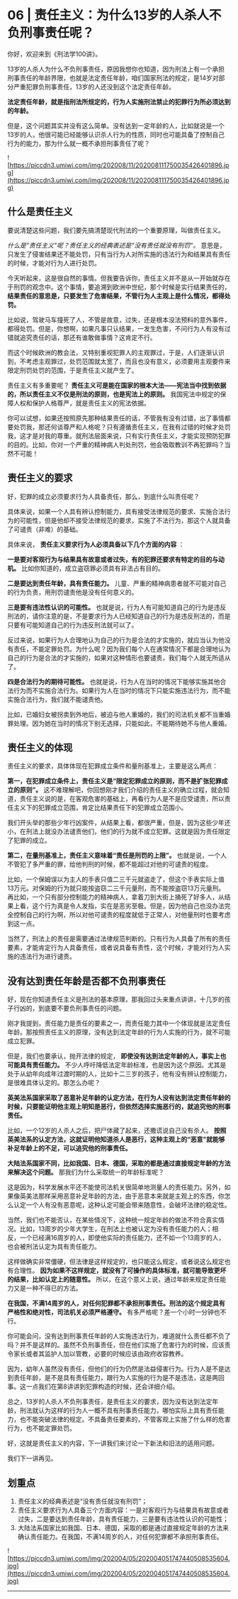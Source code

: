 # 06 | 责任主义：为什么13岁的人杀人不负刑事责任呢？

你好，欢迎来到《刑法学100讲》。

13岁的人杀人为什么不负刑事责任，原因我想你也知道，因为刑法上有一个承担刑事责任的年龄界限，也就是法定责任年龄，咱们国家刑法的规定，是14岁对部分严重犯罪负刑事责任，13岁的人还没到这个法定责任年龄。

 **法定责任年龄，就是指刑法所规定的，行为人实施刑法禁止的犯罪行为所必须达到的年龄。**

但是，这个问题其实并没有这么简单。没有达到一定年龄的人，比如就说是一个13岁的人，他很可能已经能够认识杀人行为的性质，同时也可能具备了控制自己行为的能力，那为什么就一概不承担刑事责任了呢？

![https://piccdn3.umiwi.com/img/202008/11/202008111750035426401896.jpg](https://piccdn3.umiwi.com/img/202008/11/202008111750035426401896.jpg)

## 什么是责任主义

要说清楚这些问题，我们要先搞清楚现代刑法的一个重要原理，叫做责任主义。

 *什么是“责任主义”呢？责任主义的经典表述是“没有责任就没有刑罚”。* 意思是，只发生了侵害结果还不能处罚，只有当行为人对所实施的违法行为和结果具有责任的时候，才能对行为人进行处罚。

今天听起来，这是很自然的事情。但我要告诉你，责任主义并不是从一开始就存在于刑罚的观念中。这个事情，要追溯到欧洲中世纪，那个时候是实行结果责任的， **结果责任的意思是，只要发生了危害结果，不管行为人主观上是什么情况，都得处罚。**

比如说，驾驶马车撞死了人，不管是故意，过失，还是根本没法预料的意外事件，都得处罚。但是，你想啊，如果凡事只认结果，一发生危害，不问行为人有没有过错就追究责任的话，那还有谁敢做事情？这肯定不行。

而这个时候欧洲的教会法，又特别重视犯罪人的主观罪过，于是，人们逐渐认识到，不考虑主观罪过，处罚范围就太宽了，而且也没有意义，必须要用主观要件来限定刑罚处罚的范围，于是责任主义就产生了。

责任主义有多重要呢？ **责任主义可是能在国家的根本大法——宪法当中找到依据的，所以责任主义不仅是刑法的原则，也是宪法上的原则。** 我国宪法中规定的保障人权和保护人格尊严，就是责任主义的宪法依据。

你可以试想，如果还按照原先那种结果责任的话，不管我有没有过错，出了事情都要处罚我，那还何谈尊严和人格呢？只有遵循责任主义，在我有过错的时候才处罚我，这才是对我的尊重。就刑法层面来说，只有实行责任主义，才能实现预防犯罪的目的。比如，你对一个严重的精神病人判处刑罚，他会吸取教训不再犯罪吗？当然不可能！

## 责任主义的要求

好，犯罪的成立必须要求行为人具备责任，那么，到底什么叫责任呢？

具体来说，如果一个人具有辨认控制能力，具有接受法律规范的要求、实施合法行为的可能性，但是他却不接受法律规范的要求，实施了不法行为，那这个人就具备了可谴责（非难）的基础。

具体来说， **责任主义要求行为人必须具备以下几个方面的内容** ：

 **一是要对客观行为与结果具有故意或者过失，有的犯罪还要求有特定的目的与动机。** 比如你知道的，成立盗窃罪必须具有非法占有目的。

 **二是要达到责任年龄，具有责任能力。** 儿童、严重的精神病患者就不可能对自己的行为负责，用刑罚谴责他是没有任何意义的。

 **三是要有违法性认识的可能性。** 也就是说，行为人有可能知道自己的行为是违反刑法的，请你注意的是，不是要求行为人已经知道自己的行为是违反刑法的，而是只要有可能知道自己的行为违反刑法就可以了。

反过来说，如果行为人合理地认为自己的行为是合法的才实施的，就应当认为他没有责任，不能定罪处罚。为什么呢？因为我们每个人在通常情况下都是合理地认为自己的行为是合法的才实施的，如果对这种情形也要谴责，我们每个人就无所适从了。

 **四是合法行为的期待可能性。** 也就是说，行为人在当时的情况下能够实施其他合法行为而不实施合法行为。如果行为人在当时的情况下只能实施违法行为，而不能实施合法行为，我们就不能谴责他。

比如，已婚妇女被拐卖到外地后，被迫与他人重婚的，我们的司法机关都不当重婚罪处理。因为她在当时的情况下别无选择，只能如此，不能期待她不与他人重婚。

## 责任主义的体现

责任主义的要求，具体体现在犯罪成立条件和量刑基准上，主要是这么两点：

 **第一，在犯罪成立条件上，责任主义是“限定犯罪成立的原则，而不是扩张犯罪成立的原则”。** 这不难理解吧，你回想刚才我们介绍的责任主义的确立过程，就会知道，责任主义说的是，在客观危害的基础上，再看行为人是不是应受谴责，所以责任主义下的犯罪成立范围，肯定比结果责任下的犯罪成立范围小。

我们开头举的那些少年行凶案件，从结果上看，都很严重，但是，因为这些少年还小，在刑法上就没办法谴责他们，他们的行为就不成立犯罪。这就是因为责任限定了犯罪的成立。

 **第二，在量刑基准上，责任主义意味着“责任是刑罚的上限”。** 也就是说，一个人不管犯了多严重的罪，给他判刑的时候，都不能超过对他的可谴责的程度。

比如，一个保姆误以为主人的手表只值二三千元就盗走了，但这个手表实际上值13万元。对保姆的行为就只能按盗窃二三千元量刑，而不能按盗窃13万元量刑。再比如，一个只有部分控制能力的精神病人，拿着刀到大街上捅死了好多人，从结果上看，这个行为真是令人发指，实在是恶劣至极。但是，因为他自己也没办法完全控制自己的行为啊，所以对他可谴责的程度就低于正常人，对他量刑时也要考虑到这一点。

当然了，刑法上的责任是需要通过法律规范判断的。只有行为人具备了所有的责任要素，才能肯定行为人具备责任，或者说具备有责性，这个时候，才能对行为人实施的违法行为进行谴责。

## 没有达到责任年龄是否都不负刑事责任

好，现在你知道责任主义是刑法的基本原理，那我回过头来重点讲讲，十几岁的孩子行凶的，到底要不要负刑事责任的问题。

刚才我提到，责任能力是责任的要素之一，而责任能力其中一个体现就是法定责任年龄。那按照责任主义的原理，没有达到法定年龄的行为人实施的行为，就不可能成立犯罪。

但是，我们也要承认，抛开法律的规定， **即使没有达到法定年龄的人，事实上也可能具有责任能力。** 不少人呼吁降低法定年龄标准，也是因为这个原因。尤其是处于从幼年向成年过渡时期的人，比如十二三岁的孩子，他有没有辨认控制能力，是很难具体认定的。那怎么办呢？

 **英美法系国家采取了恶意补足年龄的认定方法，在行为人没有达到法定责任年龄的时候，只要能证明他主观上明知是恶行，但依然选择实施恶行的，就追究他的刑事责任。**

比如，一个12岁的人杀人之后，把尸体藏了起来，还撒谎说自己没有杀人。 **按照英美法系的认定方法，这就证明他知道杀人是恶行，这种主观上的“恶意”就能够补足年龄上的不足，可以追究他的刑事责任。**

 **大陆法系国家不同，比如我国、日本、德国，采取的都是通过直接规定年龄的方法来解决这个问题。** 那我们为什么采取统一的年龄标准呢？

这是因为，科学发展水平还不能使司法机关很简单地测量人的责任能力。另外，如果像英美法那样采用恶意补足年龄的方法，由于恶意本来就是主观上的东西，你怎么认定一个人有没有恶意呢，这种认定可能会带来随意性，会破坏法律的稳定性。

当然，我们也不能否认，在某些情况下，这种统一规定年龄的做法不符合真实情况。比如，13周岁的少年大学生，在刑法上也被认定为没有责任能力的人；相反，一个已经满16周岁的人，即使他实际的责任能力，还不如一个13周岁的人，也会被刑法认定为具有责任能力。

这样做确实非常僵硬，但法律是这样规定的，也只能这么规定，或者说这么规定也有合理性。 **因为如果不这样规定，就没有了可操作的具体标准，就可能导致更坏的结果，比如认定上的随意性。** 所以，在这个意义上说，通过年龄来规定责任能力又是一种不得已的方法。

 **在我国，不满14周岁的人，对任何犯罪都不承担刑事责任。刑法的这个规定具有严格性和绝对性，司法机关必须严格遵守。** 有多严格呢？差一个小时一分钟也不行。

你可能会问，没有达到刑事责任年龄的人实施违法行为，难道就什么责任都不负了吗？并不是这样的。虽然不负刑事责任，但在他们实施了危害行为的时候，应该责令家长或者其监护人加以管教，必要的时候应该由政府收容教养。

因为，幼年人虽然没有责任，但他们的行为仍然是法益侵害行为。行为人是不是达到责任年龄，是不是具有责任能力，跟行为人实施的行为是不是违法，这是两回事。这一点我们在第8讲讲到犯罪构造的时候，还会详细介绍。

总之，13岁的人杀人不负刑事责任，是责任主义的要求，因为没有达到法定年龄，刑法就认为这样的行为人一概不具有刑事责任能力，哪怕实际上具有责任能力，也不能突破法律的规定。不具备责任要素的，不管客观上实施了什么样的危害行为，也不能定罪处罚。

好，这就是责任主义的内容，下一讲我们来讨论一下新法和旧法的适用问题。

我们下一讲再见。

## 划重点

1. 责任主义的经典表述是“没有责任就没有刑罚”；
2. 责任主义要求行为人具备三个方面内容：一是对客观行为与结果具有故意或者过失，二是要达到责任年龄，具有责任能力，三是要有违法性认识的可能性；
3. 大陆法系国家比如我国、日本、德国，采取的都是通过直接规定年龄的方法来确认责任能力。在我国，不满14周岁的人，对任何犯罪都不承担刑事责任。

![https://piccdn3.umiwi.com/img/202004/05/202004051747440508535604.jpg](https://piccdn3.umiwi.com/img/202004/05/202004051747440508535604.jpg)

---
